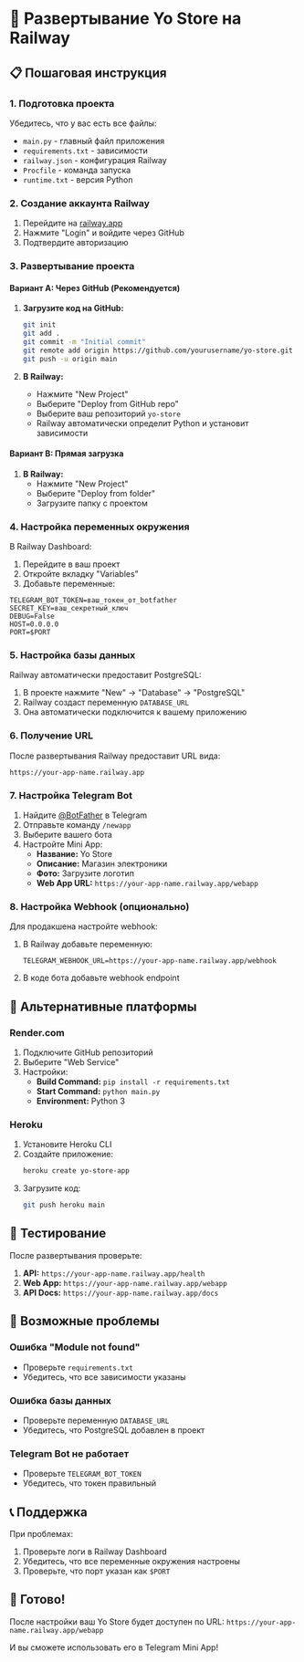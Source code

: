 # 🚀 Развертывание Yo Store на Railway

## 📋 Пошаговая инструкция

### 1. Подготовка проекта

Убедитесь, что у вас есть все файлы:
- `main.py` - главный файл приложения
- `requirements.txt` - зависимости
- `railway.json` - конфигурация Railway
- `Procfile` - команда запуска
- `runtime.txt` - версия Python

### 2. Создание аккаунта Railway

1. Перейдите на [railway.app](https://railway.app)
2. Нажмите "Login" и войдите через GitHub
3. Подтвердите авторизацию

### 3. Развертывание проекта

#### Вариант A: Через GitHub (Рекомендуется)

1. **Загрузите код на GitHub:**
   ```bash
   git init
   git add .
   git commit -m "Initial commit"
   git remote add origin https://github.com/yourusername/yo-store.git
   git push -u origin main
   ```

2. **В Railway:**
   - Нажмите "New Project"
   - Выберите "Deploy from GitHub repo"
   - Выберите ваш репозиторий `yo-store`
   - Railway автоматически определит Python и установит зависимости

#### Вариант B: Прямая загрузка

1. **В Railway:**
   - Нажмите "New Project"
   - Выберите "Deploy from folder"
   - Загрузите папку с проектом

### 4. Настройка переменных окружения

В Railway Dashboard:

1. Перейдите в ваш проект
2. Откройте вкладку "Variables"
3. Добавьте переменные:

```
TELEGRAM_BOT_TOKEN=ваш_токен_от_botfather
SECRET_KEY=ваш_секретный_ключ
DEBUG=False
HOST=0.0.0.0
PORT=$PORT
```

### 5. Настройка базы данных

Railway автоматически предоставит PostgreSQL:

1. В проекте нажмите "New" → "Database" → "PostgreSQL"
2. Railway создаст переменную `DATABASE_URL`
3. Она автоматически подключится к вашему приложению

### 6. Получение URL

После развертывания Railway предоставит URL вида:
```
https://your-app-name.railway.app
```

### 7. Настройка Telegram Bot

1. Найдите [@BotFather](https://t.me/botfather) в Telegram
2. Отправьте команду `/newapp`
3. Выберите вашего бота
4. Настройте Mini App:
   - **Название:** Yo Store
   - **Описание:** Магазин электроники
   - **Фото:** Загрузите логотип
   - **Web App URL:** `https://your-app-name.railway.app/webapp`

### 8. Настройка Webhook (опционально)

Для продакшена настройте webhook:

1. В Railway добавьте переменную:
   ```
   TELEGRAM_WEBHOOK_URL=https://your-app-name.railway.app/webhook
   ```

2. В коде бота добавьте webhook endpoint

## 🔧 Альтернативные платформы

### Render.com

1. Подключите GitHub репозиторий
2. Выберите "Web Service"
3. Настройки:
   - **Build Command:** `pip install -r requirements.txt`
   - **Start Command:** `python main.py`
   - **Environment:** Python 3

### Heroku

1. Установите Heroku CLI
2. Создайте приложение:
   ```bash
   heroku create yo-store-app
   ```
3. Загрузите код:
   ```bash
   git push heroku main
   ```

## 📱 Тестирование

После развертывания проверьте:

1. **API:** `https://your-app-name.railway.app/health`
2. **Web App:** `https://your-app-name.railway.app/webapp`
3. **API Docs:** `https://your-app-name.railway.app/docs`

## 🚨 Возможные проблемы

### Ошибка "Module not found"
- Проверьте `requirements.txt`
- Убедитесь, что все зависимости указаны

### Ошибка базы данных
- Проверьте переменную `DATABASE_URL`
- Убедитесь, что PostgreSQL добавлен в проект

### Telegram Bot не работает
- Проверьте `TELEGRAM_BOT_TOKEN`
- Убедитесь, что токен правильный

## 📞 Поддержка

При проблемах:
1. Проверьте логи в Railway Dashboard
2. Убедитесь, что все переменные окружения настроены
3. Проверьте, что порт указан как `$PORT`

## 🎉 Готово!

После настройки ваш Yo Store будет доступен по URL:
`https://your-app-name.railway.app/webapp`

И вы сможете использовать его в Telegram Mini App!
